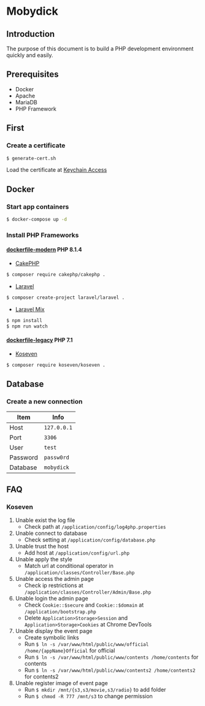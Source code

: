 # Mobydick

## Introduction

The purpose of this document is to build a PHP development environment quickly and easily.

## Prerequisites

- Docker
- Apache
- MariaDB
- PHP Framework

## First

### Create a certificate

```bash
$ generate-cert.sh
```

Load the certificate at [Keychain Access](https://support.apple.com/ja-jp/guide/keychain-access/kyca1083/mac)

## Docker

### Start app containers

```bash
$ docker-compose up -d
```

### Install PHP Frameworks

#### [dockerfile-modern](https://github.com/limnxn/mobydick/blob/main/php/dockerfile-php-modern) PHP 8.1.4

- [CakePHP](https://cakephp.org/)

```bash
$ composer require cakephp/cakephp .
```

- [Laravel](https://laravel.com/)

```bash
$ composer create-project laravel/laravel .
```

- [Laravel Mix](https://laravel-mix.com/)

```bash
$ npm install
$ npm run watch
```

#### [dockerfile-legacy](https://github.com/limnxn/mobydick/blob/main/php/dockerfile-php-legacy) PHP 7.1

- [Koseven](https://koseven.dev/)

```bash
$ composer require koseven/koseven .
```

## Database

### Create a new connection

| Item     | Info        |
| -------- | ----------- |
| Host     | `127.0.0.1` |
| Port     | `3306`      |
| User     | `test`      |
| Password | `passw0rd`  |
| Database | `mobydick`  |

## FAQ

### Koseven

1. Unable exist the log file
   - Check path at `/application/config/log4php.properties`
2. Unable connect to database
   - Check setting at `/application/config/database.php`
3. Unable trust the host
   - Add host at `/application/config/url.php`
4. Unable apply the style
   - Match url at conditional operator in `/application/classes/Controller/Base.php`
5. Unable access the admin page
   - Check ip restrictions at `/application/classes/Controller/Admin/Base.php`
6. Unable login the admin page
   - Check `Cookie::$secure` and `Cookie::$domain` at `/application/bootstrap.php`
   - Delete `Application>Storage>Session` and `Application>Storage>Cookies` at Chrome DevTools
7. Unable display the event page
   - Create symbolic links
   - Run `$ ln -s /var/www/html/public/www/official /home/{appName}Official` for official
   - Run `$ ln -s /var/www/html/public/www/contents /home/contents` for contents
   - Run `$ ln -s /var/www/html/public/www/contents2 /home/contents2` for contents2
8. Unable register image of event page
   - Run `$ mkdir /mnt/{s3,s3/movie,s3/radio}` to add folder
   - Run `$ chmod -R 777 /mnt/s3` to change permission

